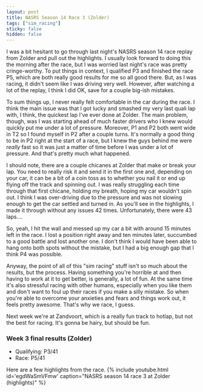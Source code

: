 ```yaml
---
layout: post
title: NASRS Season 14 Race 3 (Zolder)
tags: ["sim_racing"]
sticky: false
hidden: false
---
```


I was a bit hesitant to go through last night's NASRS season 14 race replay from Zolder and pull out the highlights.  I usually look forward to doing this the morning after the race, but I was worried last night's race was pretty cringe-worthy.  To put things in context, I qualified P3 and finished the race P5, which are both really good results for me so all good there.  But, as I was racing, it didn't seem like I was driving very well.  However, after watching a lot of the replay, I think I did OK, save for a couple big-ish mistakes.

To sum things up, I never really felt comfortable in the car during the race.  I think the main issue was that I got lucky and smashed my very last quali lap with, I think, the quickest lap I've ever done at Zolder.  The main problem, though, was I was starting ahead of much faster drivers who I knew would quickly put me under a lot of pressure.  Moreover, P1 and P2 both went wide in T2 so I found myself in P2 after a couple turns.  It's normally a good thing to be in P2 right at the start of a race, but I knew the guys behind me were *really* fast so it was just a matter of time before I was under a lot of pressure.  And that's pretty much what happened.

I should note, there are a couple chicanes at Zolder that make or break your lap.  You need to really risk it and send it in the first one and, depending on your car, it can be a bit of a coin toss as to whether you nail it or end up flying off the track and spinning out.  I was really struggling each time through that first chicane, holding my breath, hoping my car wouldn't spin out.  I think I was over-driving due to the pressure and was not slowing enough to get the car settled and turned in.  As you'll see in the highlights, I made it through without any issues 42 times.  Unfortunately, there were 43 laps....

So, yeah, I hit the wall and messed up my car a bit with around 15 minutes left in the race.  I lost a position right away and ten minutes later, succumbed to a good battle and lost another one.  I don't think I would have been able to hang onto both spots without the mistake, but I had a big enough gap that I think P4 was possible.

Anyway, the point of all of this "sim racing" stuff isn't so much about the results, but the process.  Having something you're horrible at and then having to work at it to get better, is generally, a lot of fun.  At the same time it's also stressful racing with other humans, especially when you like them and don't want to foul up their races if you make a silly mistake.  So when you're able to overcome your anxieties and fears and things work out, it feels pretty awesome.  That's why we race, I guess.

Next week we're at Zandvoort, which is a really fun track to hotlap, but not the best for racing.  It's gonna be hairy, but should be fun.

### Week 3 final results (Zolder)
- Qualifying: P3/41
- Race: P5/41

Here are a few highlights from the race.
{% include youtube.html id='egdWaSmVFmw' caption="NASRS season 14 race 3 at Zolder (highlights)" %}
